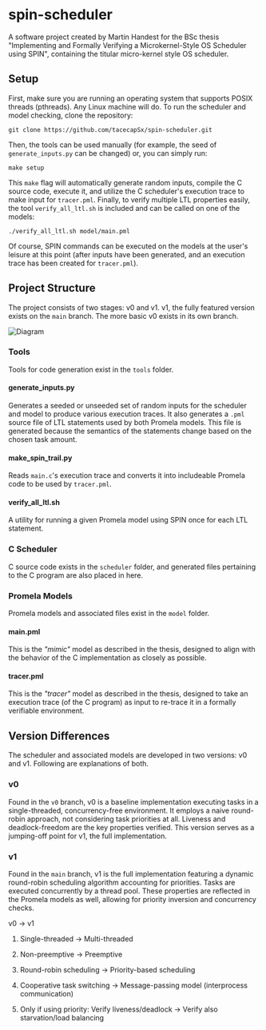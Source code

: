 # spin-scheduler
A software project created by Martin Handest for the BSc thesis "Implementing and Formally Verifying a Microkernel-Style OS Scheduler using SPIN", containing the titular micro-kernel style OS scheduler.

## Setup
First, make sure you are running an operating system that supports POSIX threads (pthreads). Any Linux machine will do. To run the scheduler and model checking, clone the repository:

```
git clone https://github.com/tacecapSx/spin-scheduler.git
```

Then, the tools can be used manually (for example, the seed of `generate_inputs.py` can be changed) or, you can simply run:

```
make setup
```

This `make` flag will automatically generate random inputs, compile the C source code, execute it, and utilize the C scheduler's execution trace to make input for `tracer.pml`. Finally, to verify multiple LTL properties easily, the tool `verify_all_ltl.sh` is included and can be called on one of the models:

```
./verify_all_ltl.sh model/main.pml
```

Of course, SPIN commands can be executed on the models at the user's leisure at this point (after inputs have been generated, and an execution trace has been created for `tracer.pml`).

## Project Structure
The project consists of two stages: v0 and v1. v1, the fully featured version exists on the `main` branch. The more basic v0 exists in its own branch.

![Diagram](https://github.com/user-attachments/assets/0097cb20-a981-4500-8679-88b16bb42716)

### Tools
Tools for code generation exist in the `tools` folder.

#### generate_inputs.py
Generates a seeded or unseeded set of random inputs for the scheduler and model to produce various execution traces. It also generates a `.pml` source file of LTL statements used by both Promela models. This file is generated because the semantics of the statements change based on the chosen task amount.

#### make_spin_trail.py
Reads `main.c`'s execution trace and converts it into includeable Promela code to be used by `tracer.pml`.

#### verify_all_ltl.sh
A utility for running a given Promela model using SPIN once for each LTL statement.

### C Scheduler
C source code exists in the `scheduler` folder, and generated files pertaining to the C program are also placed in here.

### Promela Models
Promela models and associated files exist in the `model` folder.

#### main.pml
This is the *"mimic"* model as described in the thesis, designed to align with the behavior of the C implementation as closely as possible.

#### tracer.pml
This is the *"tracer"* model as described in the thesis, designed to take an execution trace (of the C program) as input to re-trace it in a formally verifiable environment.

## Version Differences
The scheduler and associated models are developed in two versions: v0 and v1. Following are explanations of both.

### v0
Found in the `v0` branch, v0 is a baseline implementation executing tasks in a single-threaded, concurrency-free environment. It employs a naive round-robin approach, not considering task priorities at all. Liveness and deadlock-freedom are the key properties verified. This version serves as a jumping-off point for v1, the full implementation.

### v1
Found in the `main` branch, v1 is the full implementation featuring a dynamic round-robin scheduling algorithm accounting for priorities. Tasks are executed concurrently by a thread pool. These properties are reflected in the Promela models as well, allowing for priority inversion and concurrency checks.

v0 -> v1

1. Single-threaded -> Multi-threaded

2. Non-preemptive -> Preemptive

3. Round-robin scheduling -> Priority-based scheduling

4.	Cooperative task switching -> Message-passing model (interprocess communication)

5.	Only if using priority: Verify liveness/deadlock -> Verify also starvation/load balancing